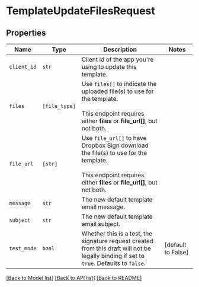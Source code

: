 # TemplateUpdateFilesRequest



## Properties

| Name | Type | Description | Notes |
| ---- | ---- | ----------- | ----- |
| `client_id` | ```str``` |  Client id of the app you&#39;re using to update this template.  |  |
| `files` | ```[file_type]``` |  Use `files[]` to indicate the uploaded file(s) to use for the template.<br><br>This endpoint requires either **files** or **file_url[]**, but not both.  |  |
| `file_url` | ```[str]``` |  Use `file_url[]` to have Dropbox Sign download the file(s) to use for the template.<br><br>This endpoint requires either **files** or **file_url[]**, but not both.  |  |
| `message` | ```str``` |  The new default template email message.  |  |
| `subject` | ```str``` |  The new default template email subject.  |  |
| `test_mode` | ```bool``` |  Whether this is a test, the signature request created from this draft will not be legally binding if set to `true`. Defaults to `false`.  |  [default to False] |


[[Back to Model list]](../README.md#documentation-for-models) [[Back to API list]](../README.md#documentation-for-api-endpoints) [[Back to README]](../README.md)


